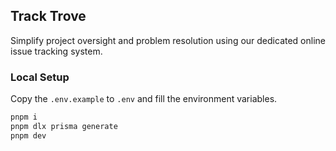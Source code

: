 ## Track Trove
Simplify project oversight and problem resolution using our dedicated online issue tracking system.

### Local Setup
Copy the `.env.example` to `.env` and fill the environment variables.

```bash
pnpm i
pnpm dlx prisma generate
pnpm dev
```
